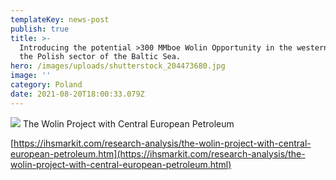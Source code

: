 ```yaml
---
templateKey: news-post
publish: true
title: >-
  Introducing the potential >300 MMboe Wolin Opportunity in the western part of
  the Polish sector of the Baltic Sea.
hero: /images/uploads/shutterstock_204473680.jpg
image: ''
category: Poland
date: 2021-08-20T18:00:33.079Z
---
```



![](https://cepetro.com/images/uploads/shutterstock_sm.jpg)
The Wolin Project with Central European Petroleum

[https://ihsmarkit.com/research-analysis/the-wolin-project-with-central-european-petroleum.htm](https://ihsmarkit.com/research-analysis/the-wolin-project-with-central-european-petroleum.html)
